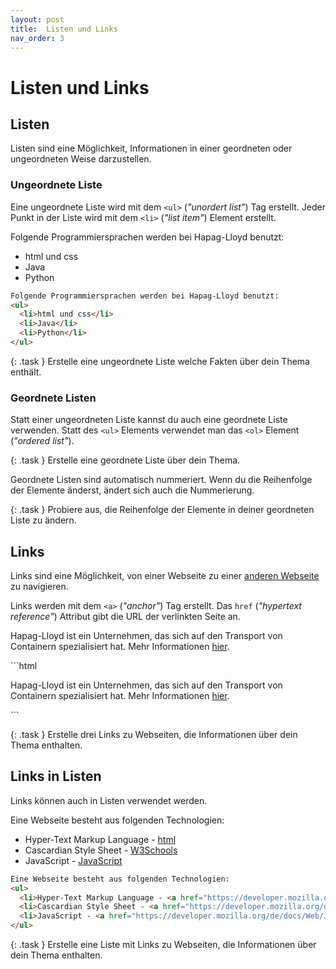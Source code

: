 ```yaml
---
layout: post
title:  Listen und Links
nav_order: 3
---
```


# Listen und Links

## Listen

Listen sind eine Möglichkeit, Informationen in einer geordneten oder ungeordneten Weise darzustellen.

### Ungeordnete Liste

Eine ungeordnete Liste wird mit dem `<ul>` (*"unordert list"*) Tag erstellt. Jeder Punkt in der Liste wird mit dem `<li>` (*"list item"*) Element erstellt.

<div class="code-example">
Folgende Programmiersprachen werden bei Hapag-Lloyd benutzt:
<ul>
  <li>html und css</li>
  <li>Java</li>
  <li>Python</li>
</ul>
</div>

```html
Folgende Programmiersprachen werden bei Hapag-Lloyd benutzt:
<ul>
  <li>html und css</li>
  <li>Java</li>
  <li>Python</li>
</ul>
```

{: .task }
Erstelle eine ungeordnete Liste welche Fakten über dein Thema enthält.

### Geordnete Listen

Statt einer ungeordneten Liste kannst du auch eine geordnete Liste verwenden. Statt des `<ul>` Elements verwendet man das `<ol>` Element (*"ordered list"*). 

{: .task }
Erstelle eine geordnete Liste über dein Thema.

Geordnete Listen sind automatisch nummeriert. Wenn du die Reihenfolge der Elemente änderst, ändert sich auch die Nummerierung.

{: .task }
Probiere aus, die Reihenfolge der Elemente in deiner geordneten Liste zu ändern.

## Links

Links sind eine Möglichkeit, von einer Webseite zu einer [anderen Webseite](https://www.w3schools.com) zu navigieren. 

Links werden mit dem `<a>` (*"anchor"*) Tag erstellt. Das `href` (*"hypertext reference"*) Attribut gibt die URL der verlinkten Seite an.

<div class="code-example py-7">
<p>
Hapag-Lloyd ist ein Unternehmen, das sich auf den Transport von Containern spezialisiert hat. 
Mehr Informationen <a href="https://www.hapag-lloyd.com">hier</a>.
</p>
</div>
```html
<p>
Hapag-Lloyd ist ein Unternehmen, das sich auf den Transport von Containern spezialisiert hat. 
Mehr Informationen <a href="https://www.hapag-lloyd.com">hier</a>.
</p>
```

{: .task }
Erstelle drei Links zu Webseiten, die Informationen über dein Thema enthalten.

## Links in Listen

Links können auch in Listen verwendet werden.

<div class="code-example">
Eine Webseite besteht aus folgenden Technologien:
<ul>
  <li>Hyper-Text Markup Language - <a href="https://developer.mozilla.org/de/docs/Web/HTML">html</a></li>
  <li>Cascardian Style Sheet - <a href="https://developer.mozilla.org/de/docs/Web/CSS">W3Schools</a></li>
  <li>JavaScript - <a href="https://developer.mozilla.org/de/docs/Web/JavaScript">JavaScript</a></li>
</ul>
</div>

```html
Eine Webseite besteht aus folgenden Technologien:
<ul>
  <li>Hyper-Text Markup Language - <a href="https://developer.mozilla.org/de/docs/Web/HTML">html</a></li>
  <li>Cascardian Style Sheet - <a href="https://developer.mozilla.org/de/docs/Web/CSS">W3Schools</a></li>
  <li>JavaScript - <a href="https://developer.mozilla.org/de/docs/Web/JavaScript">JavaScript</a></li>
</ul>
```

{: .task }
Erstelle eine Liste mit Links zu Webseiten, die Informationen über dein Thema enthalten.
